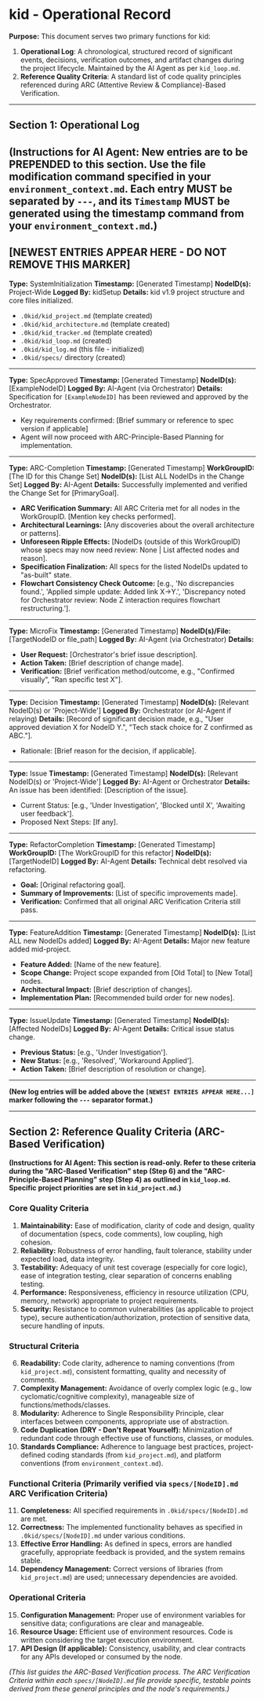 # kid - Operational Record

**Purpose:** This document serves two primary functions for kid:
1.  **Operational Log**: A chronological, structured record of significant events, decisions, verification outcomes, and artifact changes during the project lifecycle. Maintained by the AI Agent as per `kid_loop.md`.
2.  **Reference Quality Criteria**: A standard list of code quality principles referenced during ARC (Attentive Review & Compliance)-Based Verification.

---

## Section 1: Operational Log

**(Instructions for AI Agent: New entries are to be PREPENDED to this section. Use the file modification command specified in your `environment_context.md`. Each entry MUST be separated by `---`, and its `Timestamp` MUST be generated using the timestamp command from your `environment_context.md`.)**
---
**[NEWEST ENTRIES APPEAR HERE - DO NOT REMOVE THIS MARKER]**
---
**Type:** SystemInitialization
**Timestamp:** [Generated Timestamp]
**NodeID(s):** Project-Wide
**Logged By:** kidSetup
**Details:**
kid v1.9 project structure and core files initialized.
- `.0kid/kid_project.md` (template created)
- `.0kid/kid_architecture.md` (template created)
- `.0kid/kid_tracker.md` (template created)
- `.0kid/kid_loop.md` (created)
- `.0kid/kid_log.md` (this file - initialized)
- `.0kid/specs/` directory (created)
---
**Type:** SpecApproved
**Timestamp:** [Generated Timestamp]
**NodeID(s):** [ExampleNodeID]
**Logged By:** AI-Agent (via Orchestrator)
**Details:**
Specification for `[ExampleNodeID]` has been reviewed and approved by the Orchestrator.
- Key requirements confirmed: [Brief summary or reference to spec version if applicable]
- Agent will now proceed with ARC-Principle-Based Planning for implementation.
---
**Type:** ARC-Completion
**Timestamp:** [Generated Timestamp]
**WorkGroupID:** [The ID for this Change Set]
**NodeID(s):** [List ALL NodeIDs in the Change Set]
**Logged By:** AI-Agent
**Details:**
Successfully implemented and verified the Change Set for [PrimaryGoal].
- **ARC Verification Summary:** All ARC Criteria met for all nodes in the WorkGroupID. [Mention key checks performed].
- **Architectural Learnings:** [Any discoveries about the overall architecture or patterns].
- **Unforeseen Ripple Effects:** [NodeIDs (outside of this WorkGroupID) whose specs may now need review: None | List affected nodes and reason].
- **Specification Finalization:** All specs for the listed NodeIDs updated to "as-built" state.
- **Flowchart Consistency Check Outcome:** [e.g., 'No discrepancies found.', 'Applied simple update: Added link X->Y.', 'Discrepancy noted for Orchestrator review: Node Z interaction requires flowchart restructuring.'].
---
**Type:** MicroFix
**Timestamp:** [Generated Timestamp]
**NodeID(s)/File:** [TargetNodeID or file_path]
**Logged By:** AI-Agent (via Orchestrator)
**Details:**
- **User Request:** [Orchestrator's brief issue description].
- **Action Taken:** [Brief description of change made].
- **Verification:** [Brief verification method/outcome, e.g., "Confirmed visually", "Ran specific test X"].
---
**Type:** Decision
**Timestamp:** [Generated Timestamp]
**NodeID(s):** [Relevant NodeID(s) or 'Project-Wide']
**Logged By:** Orchestrator (or AI-Agent if relaying)
**Details:**
[Record of significant decision made, e.g., "User approved deviation X for NodeID Y.", "Tech stack choice for Z confirmed as ABC."].
- Rationale: [Brief reason for the decision, if applicable].
---
**Type:** Issue
**Timestamp:** [Generated Timestamp]
**NodeID(s):** [Relevant NodeID(s) or 'Project-Wide']
**Logged By:** AI-Agent or Orchestrator
**Details:**
An issue has been identified: [Description of the issue].
- Current Status: [e.g., 'Under Investigation', 'Blocked until X', 'Awaiting user feedback'].
- Proposed Next Steps: [If any].
---
**Type:** RefactorCompletion
**Timestamp:** [Generated Timestamp]
**WorkGroupID:** [The WorkGroupID for this refactor]
**NodeID(s):** [TargetNodeID]
**Logged By:** AI-Agent
**Details:**
Technical debt resolved via refactoring.
- **Goal:** [Original refactoring goal].
- **Summary of Improvements:** [List of specific improvements made].
- **Verification:** Confirmed that all original ARC Verification Criteria still pass.
---
**Type:** FeatureAddition
**Timestamp:** [Generated Timestamp]
**NodeID(s):** [List ALL new NodeIDs added]
**Logged By:** AI-Agent
**Details:**
Major new feature added mid-project.
- **Feature Added:** [Name of the new feature].
- **Scope Change:** Project scope expanded from [Old Total] to [New Total] nodes.
- **Architectural Impact:** [Brief description of changes].
- **Implementation Plan:** [Recommended build order for new nodes].
---
**Type:** IssueUpdate
**Timestamp:** [Generated Timestamp]
**NodeID(s):** [Affected NodeIDs]
**Logged By:** AI-Agent
**Details:**
Critical issue status change.
- **Previous Status:** [e.g., 'Under Investigation'].
- **New Status:** [e.g., 'Resolved', 'Workaround Applied'].
- **Action Taken:** [Brief description of resolution or change].
---

**(New log entries will be added above the `[NEWEST ENTRIES APPEAR HERE...]` marker following the `---` separator format.)**

---

## Section 2: Reference Quality Criteria (ARC-Based Verification)

**(Instructions for AI Agent: This section is read-only. Refer to these criteria during the "ARC-Based Verification" step (Step 6) and the "ARC-Principle-Based Planning" step (Step 4) as outlined in `kid_loop.md`. Specific project priorities are set in `kid_project.md`.)**

### Core Quality Criteria
1.  **Maintainability:** Ease of modification, clarity of code and design, quality of documentation (specs, code comments), low coupling, high cohesion.
2.  **Reliability:** Robustness of error handling, fault tolerance, stability under expected load, data integrity.
3.  **Testability:** Adequacy of unit test coverage (especially for core logic), ease of integration testing, clear separation of concerns enabling testing.
4.  **Performance:** Responsiveness, efficiency in resource utilization (CPU, memory, network) appropriate to project requirements.
5.  **Security:** Resistance to common vulnerabilities (as applicable to project type), secure authentication/authorization, protection of sensitive data, secure handling of inputs.

### Structural Criteria
6.  **Readability:** Code clarity, adherence to naming conventions (from `kid_project.md`), consistent formatting, quality and necessity of comments.
7.  **Complexity Management:** Avoidance of overly complex logic (e.g., low cyclomatic/cognitive complexity), manageable size of functions/methods/classes.
8.  **Modularity:** Adherence to Single Responsibility Principle, clear interfaces between components, appropriate use of abstraction.
9.  **Code Duplication (DRY - Don't Repeat Yourself):** Minimization of redundant code through effective use of functions, classes, or modules.
10. **Standards Compliance:** Adherence to language best practices, project-defined coding standards (from `kid_project.md`), and platform conventions (from `environment_context.md`).

### Functional Criteria (Primarily verified via `specs/[NodeID].md` ARC Verification Criteria)
11. **Completeness:** All specified requirements in `.0kid/specs/[NodeID].md` are met.
12. **Correctness:** The implemented functionality behaves as specified in `.0kid/specs/[NodeID].md` under various conditions.
13. **Effective Error Handling:** As defined in specs, errors are handled gracefully, appropriate feedback is provided, and the system remains stable.
14. **Dependency Management:** Correct versions of libraries (from `kid_project.md`) are used; unnecessary dependencies are avoided.

### Operational Criteria
15. **Configuration Management:** Proper use of environment variables for sensitive data; configurations are clear and manageable.
16. **Resource Usage:** Efficient use of environment resources. Code is written considering the target execution environment.
17. **API Design (If applicable):** Consistency, usability, and clear contracts for any APIs developed or consumed by the node.

*(This list guides the ARC-Based Verification process. The ARC Verification Criteria within each `specs/[NodeID].md` file provide specific, testable points derived from these general principles and the node's requirements.)*
